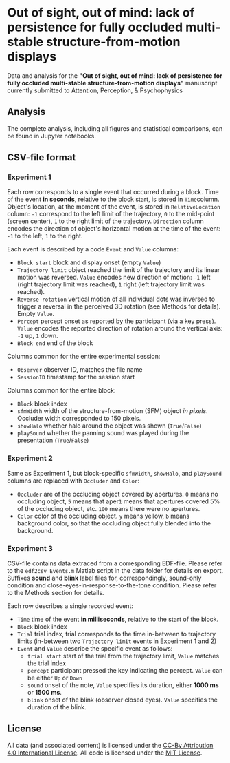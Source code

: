 # Out of sight, out of mind: lack of persistence for fully occluded multi-stable structure-from-motion displays

Data and analysis for the __"Out of sight, out of mind: lack of persistence for fully occluded multi-stable structure-from-motion displays"__ manuscript currently submitted to Attention, Perception, &amp; Psychophysics

## Analysis
The complete analysis, including all figures and statistical comparisons, can be found in Jupyter notebooks.

## CSV-file format

### Experiment 1
Each row corresponds to a single event that occurred during a block. Time of the event __in seconds__, relative to the block start, is stored in `Time`column. Object's location, at the moment of the event, is stored in `RelativeLocation` column: `-1` correspond to the left limit of the trajectory, `0` to the mid-point (screen center), `1` to the right limit of the trajectory. `Direction` column encodes the direction of object's horizontal motion at the time of the event: `-1` to the left, `1` to the right.

Each event is described by a code `Event` and `Value` columns:
* `Block start` block and display onset (empty `Value`)
* `Trajectory limit` object reached the limit of the trajectory and its linear motion was reversed. `Value` encodes new direction of motion: `-1` left (right trajectory limit was reached), `1` right (left trajectory limit was reached).
* `Reverse rotation` vertical motion of all individual dots was inversed to trigger a reversal in the perceived 3D rotation (see Methods for details). Empty `Value`.
* `Percept` percept onset as reported by the participant (via a key press). `Value`  encodes the reported direction of rotation around the vertical axis: `-1` up, `1` down.
* `Block end` end of the block

Columns common for the entire experimental session:
* `Observer` observer ID, matches the file name
* `SessionID` timestamp for the session start

Columns common for the entire block:
* `Block` block index
* `sfmWidth` width of the structure-from-motion (SFM) object _in pixels_. Occluder width corresponded to 150 pixels.
* `showHalo` whether halo around the object was shown (`True`/`False`)
* `playSound` whether the panning sound was played during the presentation (`True`/`False`)

### Experiment 2
Same as Experiment 1, but block-specific `sfmWidth`, `showHalo`, and `playSound` columns are replaced with `Occluder` and `Color`:
* `Occluder` are of the occluding object covered by apertures. `0` means no occluding object, `5` means that aper`1` means that apertures covered 5% of the occluding object, etc. `100` means there were no apertures.
* `Color` color of the occluding object. `y` means yellow, `b` means background color, so that the occluding object fully blended into the background.

### Experiment 3
CSV-file contains data extraced from a corresponding EDF-file. Please refer to the `edf2csv_Events.m` Matlab script in the data folder for details on export. Suffixes __sound__ and __blink__  label files for, correspondingly, sound-only condition and close-eyes-in-response-to-the-tone condition. Please refer to the Methods section for details.

Each row describes a single recorded event:
* `Time` time of the event __in milliseconds__, relative to the start of the block.
* `Block` block index
* `Trial` trial index, trial corresponds to the time in-between to trajectory limits (in-between two `Trajectory limit` events in Experiment 1 and 2)
* `Event` and `Value` describe the specific event as follows:
    * `trial start` start of the trial from the trajectory limit, `Value` matches the trial index
    * `percept` participant pressed the key indicating the percept. `Value` can be either `Up` or `Down`
    * `sound` onset of the note, `Value` specifies its duration, either __1000 ms__ or __1500 ms__.
    * `blink` onset of the blink (observer closed eyes). `Value` specifies the duration of the blink.

## License
All data (and associated content) is licensed under the [CC-By Attribution 4.0 International License](https://creativecommons.org/licenses/by/4.0/). All code is licensed
under the [MIT License](http://www.opensource.org/licenses/mit-license.php).
